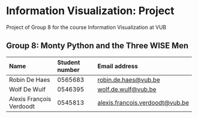 # Information Visualization: Project
Project of Group 8 for the course Information Visualization at VUB

## Group 8: Monty Python and the Three WISE Men

| Name                      | Student number                | Email address                                  |
| :---                      | :---                          | :---                                           |
| Robin De Haes             | 0565683   | [robin.de.haes@vub.be](mailto:robin.de.haes@vub.be)                |
| Wolf De Wulf              | 0546395   | [wolf.de.wulf@vub.be](mailto:wolf.de.wulf@vub.be)                  |
| Alexis François Verdoodt  | 0545813   | [alexis.francois.verdoodt@vub.be](alexis.francois.verdoodt@vub.be) |
